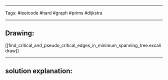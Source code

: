 

----

Tags: #leetcode #hard #graph #prims #dijkstra

----

## Drawing:
[[find_critical_and_pseudo_critical_edges_in_minimum_spanning_tree.excalidraw]]

----


## solution explanation:

